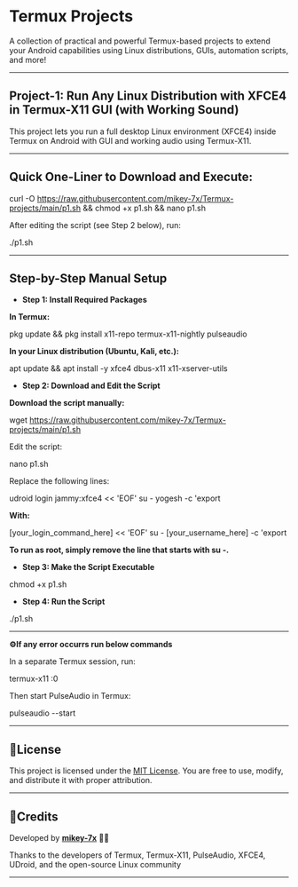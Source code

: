 # Termux Projects

A collection of practical and powerful Termux-based projects to extend your Android capabilities using Linux distributions, GUIs, automation scripts, and more!


---

## **Project-1: Run Any Linux Distribution with XFCE4 in Termux-X11 GUI (with Working Sound)**

This project lets you run a full desktop Linux environment (XFCE4) inside Termux on Android with GUI and working audio using Termux-X11.


---

## **Quick One-Liner to Download and Execute:**

curl -O https://raw.githubusercontent.com/mikey-7x/Termux-projects/main/p1.sh && chmod +x p1.sh && nano p1.sh

After editing the script (see Step 2 below), run:

./p1.sh


---

## **Step-by-Step Manual Setup**

- **Step 1: Install Required Packages**

**In Termux:**

pkg update && pkg install x11-repo termux-x11-nightly pulseaudio

**In your Linux distribution (Ubuntu, Kali, etc.):**

apt update && apt install -y xfce4 dbus-x11 x11-xserver-utils


- **Step 2: Download and Edit the Script**

**Download the script manually:**

wget https://raw.githubusercontent.com/mikey-7x/Termux-projects/main/p1.sh

Edit the script:

nano p1.sh

Replace the following lines:

udroid login jammy:xfce4 << 'EOF'
su - yogesh -c 'export

**With:**

[your_login_command_here] << 'EOF'
su - [your_username_here] -c 'export

**To run as root, simply remove the line that starts with su -.**


- **Step 3: Make the Script Executable**

chmod +x p1.sh


- **Step 4: Run the Script**

./p1.sh


---

**⚙️If any error occurrs run below commands**

In a separate Termux session, run:

termux-x11 :0

Then start PulseAudio in Termux:

pulseaudio --start


---

## **📜License**

This project is licensed under the 
[MIT License](LICENSE).
You are free to use, modify, and distribute it with proper attribution.


---

## **📜Credits**

Developed by **[mikey-7x](https://github.com/mikey-7x)** 🚀🔥  

Thanks to the developers of Termux, Termux-X11, PulseAudio, XFCE4, UDroid, and the open-source Linux community

---
